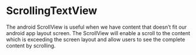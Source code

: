 # ScrollingTextView

 The android ScrollView is useful when we have content that doesn’t fit our android app layout screen. 
 The ScrollView will enable a scroll to the content which is exceeding the screen layout and allow users to see the complete content by scrolling.
